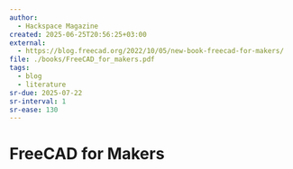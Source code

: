 ```yaml
---
author:
  - Hackspace Magazine
created: 2025-06-25T20:56:25+03:00
external:
  - https://blog.freecad.org/2022/10/05/new-book-freecad-for-makers/
file: ./books/FreeCAD_for_makers.pdf
tags:
  - blog
  - literature
sr-due: 2025-07-22
sr-interval: 1
sr-ease: 130
---
```


# FreeCAD for Makers
